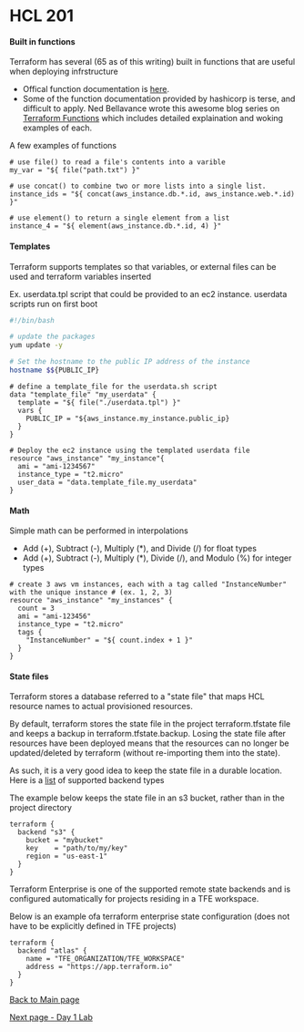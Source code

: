 # HCL 201

#### Built in functions

Terraform has several (65 as of this writing) built in functions that are useful when deploying infrstructure
* Offical function documentation is 
[here](https://www.terraform.io/docs/configuration/interpolation.html#built-in-functions).
* Some of the function documentation provided by hashicorp is terse, and difficult to apply. Ned Bellavance wrote this
awesome blog series on [Terraform Functions](https://nedinthecloud.com/2018/10/05/terraform-fotd-wrap-up/) which includes
detailed explaination and woking examples of each.

A few examples of functions
```hcl-terraform
# use file() to read a file's contents into a varible
my_var = "${ file("path.txt") }"

# use concat() to combine two or more lists into a single list.
instance_ids = "${ concat(aws_instance.db.*.id, aws_instance.web.*.id) }"

# use element() to return a single element from a list
instance_4 = "${ element(aws_instance.db.*.id, 4) }"

```

#### Templates

Terraform supports templates so that variables, or external files can be used and terraform variables inserted

Ex. userdata.tpl script that could be provided to an ec2 instance. userdata scripts run on first boot
```bash
#!/bin/bash

# update the packages
yum update -y

# Set the hostname to the public IP address of the instance
hostname $${PUBLIC_IP}
```
```hcl-terraform
# define a template_file for the userdata.sh script
data "template_file" "my_userdata" {
  template = "${ file("./userdata.tpl") }"
  vars {
    PUBLIC_IP = "${aws_instance.my_instance.public_ip}
  }
}

# Deploy the ec2 instance using the templated userdata file
resource "aws_instance" "my_instance"{
  ami = "ami-1234567"
  instance_type = "t2.micro"
  user_data = "data.template_file.my_userdata"
}
```

#### Math
Simple math can be performed in interpolations

* Add (+), Subtract (-), Multiply (*), and Divide (/) for float types
* Add (+), Subtract (-), Multiply (*), Divide (/), and Modulo (%) for integer types

```hcl-terraform
# create 3 aws vm instances, each with a tag called "InstanceNumber" with the unique instance # (ex. 1, 2, 3)
resource "aws_instance" "my_instances" {
  count = 3
  ami = "ami-123456"
  instance_type = "t2.micro"
  tags {
    "InstanceNumber" = "${ count.index + 1 }"
  }
}
```

#### State files
Terraform stores a database referred to a "state file" that maps HCL resource names to actual provisioned resources. 

By default, terraform stores the state file in the project terraform.tfstate file and keeps a backup in 
terraform.tfstate.backup. Losing the state file after resources have been deployed means that the resources 
can no longer be updated/deleted by terraform (without re-importing them into the state).

As such, it is a very good idea to keep the state file in a durable location. Here is a
[list](https://www.terraform.io/docs/backends/types/index.html) of supported backend types

The example below keeps the state file in an s3 bucket, rather than in the project directory
```hcl-terraform
terraform {
  backend "s3" {
    bucket = "mybucket"
    key    = "path/to/my/key"
    region = "us-east-1"
  }
}
```

Terraform Enterprise is one of the supported remote state backends and is configured automatically for projects
residing in a TFE workspace. 

Below is an example ofa terraform enterprise state configuration (does not have to be explicitly defined in TFE projects)
```hcl-terraform
terraform {
  backend "atlas" {
    name = "TFE_ORGANIZATION/TFE_WORKSPACE"
    address = "https://app.terraform.io" 
  }
}
```

[Back to Main page](../README.md)

[Next page - Day 1 Lab](../labs/lab1.md)
